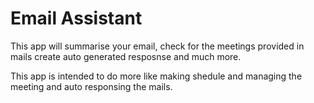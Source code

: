 # Email Assistant
This app will summarise your email, check for the meetings provided in mails create auto generated resposnse and much more.

This app is intended to do more like making shedule and managing the meeting and auto responsing the mails.
